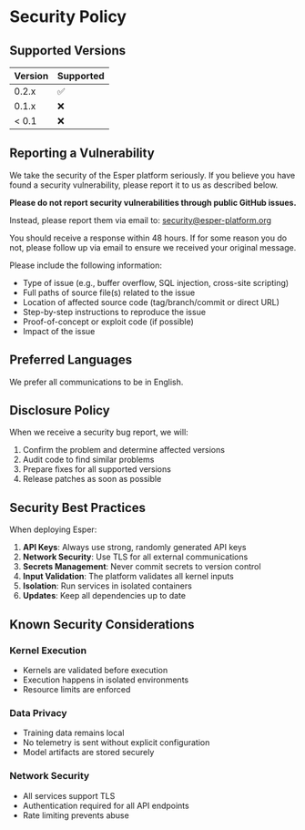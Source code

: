 # Security Policy

## Supported Versions

| Version | Supported          |
| ------- | ------------------ |
| 0.2.x   | :white_check_mark: |
| 0.1.x   | :x:                |
| < 0.1   | :x:                |

## Reporting a Vulnerability

We take the security of the Esper platform seriously. If you believe you have found a security vulnerability, please report it to us as described below.

**Please do not report security vulnerabilities through public GitHub issues.**

Instead, please report them via email to: security@esper-platform.org

You should receive a response within 48 hours. If for some reason you do not, please follow up via email to ensure we received your original message.

Please include the following information:

- Type of issue (e.g., buffer overflow, SQL injection, cross-site scripting)
- Full paths of source file(s) related to the issue
- Location of affected source code (tag/branch/commit or direct URL)
- Step-by-step instructions to reproduce the issue
- Proof-of-concept or exploit code (if possible)
- Impact of the issue

## Preferred Languages

We prefer all communications to be in English.

## Disclosure Policy

When we receive a security bug report, we will:

1. Confirm the problem and determine affected versions
2. Audit code to find similar problems
3. Prepare fixes for all supported versions
4. Release patches as soon as possible

## Security Best Practices

When deploying Esper:

1. **API Keys**: Always use strong, randomly generated API keys
2. **Network Security**: Use TLS for all external communications
3. **Secrets Management**: Never commit secrets to version control
4. **Input Validation**: The platform validates all kernel inputs
5. **Isolation**: Run services in isolated containers
6. **Updates**: Keep all dependencies up to date

## Known Security Considerations

### Kernel Execution
- Kernels are validated before execution
- Execution happens in isolated environments
- Resource limits are enforced

### Data Privacy
- Training data remains local
- No telemetry is sent without explicit configuration
- Model artifacts are stored securely

### Network Security
- All services support TLS
- Authentication required for all API endpoints
- Rate limiting prevents abuse
